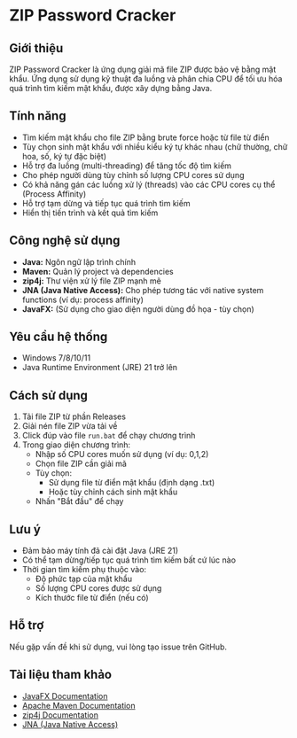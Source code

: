 # ZIP Password Cracker

## Giới thiệu
ZIP Password Cracker là ứng dụng giải mã file ZIP được bảo vệ bằng mật khẩu. Ứng dụng sử dụng kỹ thuật đa luồng và phân chia CPU để tối ưu hóa quá trình tìm kiếm mật khẩu, được xây dựng bằng Java.

## Tính năng
- Tìm kiếm mật khẩu cho file ZIP bằng brute force hoặc từ file từ điển
- Tùy chọn sinh mật khẩu với nhiều kiểu ký tự khác nhau (chữ thường, chữ hoa, số, ký tự đặc biệt)
- Hỗ trợ đa luồng (multi-threading) để tăng tốc độ tìm kiếm
- Cho phép người dùng tùy chỉnh số lượng CPU cores sử dụng
- Có khả năng gán các luồng xử lý (threads) vào các CPU cores cụ thể (Process Affinity)
- Hỗ trợ tạm dừng và tiếp tục quá trình tìm kiếm
- Hiển thị tiến trình và kết quả tìm kiếm

## Công nghệ sử dụng
- **Java:** Ngôn ngữ lập trình chính
- **Maven:** Quản lý project và dependencies
- **zip4j:** Thư viện xử lý file ZIP mạnh mẽ
- **JNA (Java Native Access):** Cho phép tương tác với native system functions (ví dụ: process affinity)
- **JavaFX:** (Sử dụng cho giao diện người dùng đồ họa - tùy chọn)

## Yêu cầu hệ thống
- Windows 7/8/10/11
- Java Runtime Environment (JRE) 21 trở lên

## Cách sử dụng
1. Tải file ZIP từ phần Releases
2. Giải nén file ZIP vừa tải về
3. Click đúp vào file `run.bat` để chạy chương trình
4. Trong giao diện chương trình:
   - Nhập số CPU cores muốn sử dụng (ví dụ: 0,1,2)
   - Chọn file ZIP cần giải mã
   - Tùy chọn:
     + Sử dụng file từ điển mật khẩu (định dạng .txt)
     + Hoặc tùy chỉnh cách sinh mật khẩu
   - Nhấn "Bắt đầu" để chạy

## Lưu ý
- Đảm bảo máy tính đã cài đặt Java (JRE 21)
- Có thể tạm dừng/tiếp tục quá trình tìm kiếm bất cứ lúc nào
- Thời gian tìm kiếm phụ thuộc vào:
  + Độ phức tạp của mật khẩu
  + Số lượng CPU cores được sử dụng
  + Kích thước file từ điển (nếu có)

## Hỗ trợ
Nếu gặp vấn đề khi sử dụng, vui lòng tạo issue trên GitHub.

## Tài liệu tham khảo
- [JavaFX Documentation](https://openjfx.io/)
- [Apache Maven Documentation](https://maven.apache.org/)
- [zip4j Documentation](https://github.com/srikanth-lingala/zip4j)
- [JNA (Java Native Access)](https://github.com/java-native-access/jna)

